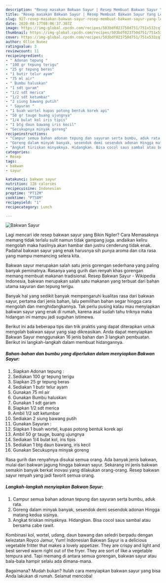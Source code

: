 ```yaml
---
description: "Resep masakan Bakwan Sayur | Resep Membuat Bakwan Sayur Yang Lezat"
title: "Resep masakan Bakwan Sayur | Resep Membuat Bakwan Sayur Yang Lezat"
slug: 927-resep-masakan-bakwan-sayur-resep-membuat-bakwan-sayur-yang-lezat
date: 2020-08-17T08:06:37.307Z
image: https://img-global.cpcdn.com/recipes/503bdf023750d751/751x532cq70/bakwan-sayur-foto-resep-utama.jpg
thumbnail: https://img-global.cpcdn.com/recipes/503bdf023750d751/751x532cq70/bakwan-sayur-foto-resep-utama.jpg
cover: https://img-global.cpcdn.com/recipes/503bdf023750d751/751x532cq70/bakwan-sayur-foto-resep-utama.jpg
author: Ollie Nunez
ratingvalue: 3
reviewcount: 11
recipeingredient:
- " Adonan tepung "
- "100 gr tepung terigu"
- "25 gr tepung beras"
- "1 butir telur ayam"
- "75 ml air"
- " Bumbu haluskan"
- "1 sdt garam"
- "1/2 sdt merica"
- "1/2 sdt ketumbar"
- "2 siung bawang putih"
- " Sayuran "
- "1 buah wortel kupas potong bentuk korek api"
- "50 gr tauge buang ujungnya"
- "1/4 bulat kol iris tipis"
- "1 btg daun bawang iris kecil"
- "Secukupnya minyak goreng"
recipeinstructions:
- "Campur semua bahan adonan tepung dan sayuran serta bumbu, aduk rata."
- "Goreng dalam minyak banyak, sesendok demi sesendok adonan Hingga matang kedua sisinya."
- "Angkat tiriskan minyaknya. Hidangkan. Bisa cocol saus sambal atau bersama cabe rawit."
categories:
- Resep
tags:
- bakwan
- sayur

katakunci: bakwan sayur 
nutrition: 128 calories
recipecuisine: Indonesian
preptime: "PT12M"
cooktime: "PT58M"
recipeyield: "1"
recipecategory: Lunch

---
```



![Bakwan Sayur](https://img-global.cpcdn.com/recipes/503bdf023750d751/751x532cq70/bakwan-sayur-foto-resep-utama.jpg)

Lagi mencari ide resep bakwan sayur yang Bikin Ngiler? Cara Memasaknya memang tidak terlalu sulit namun tidak gampang juga. andaikan keliru mengolah maka hasilnya akan hambar dan justru cenderung tidak enak. Padahal bakwan sayur yang enak harusnya sih punya aroma dan cita rasa yang mampu memancing selera kita.

Bakwan sayur merupakan salah satu jenis gorengan sederhana yang paling banyak peminatnya. Rasanya yang gurih dan renyah khas gorengan memang membuat makanan tradisional. Resep Bakwan Sayur - Wikipedia Indonesia, bakwan merupakan salah satu makanan yang terbuat dari bahan utama sayuran dan tepung terigu.

Banyak hal yang sedikit banyak mempengaruhi kualitas rasa dari bakwan sayur, pertama dari jenis bahan, lalu pemilihan bahan segar hingga cara mengolah dan menghidangkannya. Tak perlu pusing kalau mau menyiapkan bakwan sayur yang enak di rumah, karena asal sudah tahu triknya maka hidangan ini mampu jadi suguhan istimewa.


Berikut ini ada beberapa tips dan trik praktis yang dapat diterapkan untuk mengolah bakwan sayur yang siap dikreasikan. Anda dapat menyiapkan Bakwan Sayur menggunakan 16 jenis bahan dan 3 langkah pembuatan. Berikut ini langkah-langkah dalam membuat hidangannya.

<!--inarticleads1-->

##### Bahan-bahan dan bumbu yang diperlukan dalam menyiapkan Bakwan Sayur:

1. Siapkan  Adonan tepung :
1. Sediakan 100 gr tepung terigu
1. Siapkan 25 gr tepung beras
1. Sediakan 1 butir telur ayam
1. Gunakan 75 ml air
1. Gunakan  Bumbu haluskan:
1. Gunakan 1 sdt garam
1. Siapkan 1/2 sdt merica
1. Ambil 1/2 sdt ketumbar
1. Sediakan 2 siung bawang putih
1. Gunakan  Sayuran :
1. Siapkan 1 buah wortel, kupas potong bentuk korek api
1. Ambil 50 gr tauge, buang ujungnya
1. Sediakan 1/4 bulat kol, iris tipis
1. Sediakan 1 btg daun bawang, iris kecil
1. Gunakan Secukupnya minyak goreng


Rasa gurih dan renyahnya disukai semua orang. Ada banyak jenis bakwan, mulai dari bakwan jagung hingga bakwan sayur. Sekarang ini jenis bakwan semakin banyak berkat inovasi yang dilakukan orang-orang. Resep bakwan sayur renyah yang jadi favorit semua orang. 

<!--inarticleads2-->

##### Langkah-langkah menyiapkan Bakwan Sayur:

1. Campur semua bahan adonan tepung dan sayuran serta bumbu, aduk rata.
1. Goreng dalam minyak banyak, sesendok demi sesendok adonan Hingga matang kedua sisinya.
1. Angkat tiriskan minyaknya. Hidangkan. Bisa cocol saus sambal atau bersama cabe rawit.


Kombinasi kol, wortel, udang, daun bawang dan seledri berpadu dengan kelezatan Royco Jamur, Yum! Indonesian Bakwan Sayur is a delicious vegetable fritter that makes a lovely appetizer. They are crispy and light and best served warm right out of the fryer. They are sort of like a vegetable tempura and. Tapi memang di antara semua gorengan, bakwan sayur atau bala-bala hampir selalu ada dimana-mana. 

Bagaimana? Mudah bukan? Itulah cara menyiapkan bakwan sayur yang bisa Anda lakukan di rumah. Selamat mencoba!
